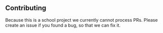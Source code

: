 ## Contributing

Because this is a school project we currently cannot process PRs. Please create an issue if you found a bug, so that we can fix it.
